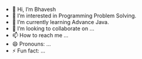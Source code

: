 - 👋 Hi, I’m Bhavesh
- 👀 I’m interested in Programming Problem Solving.
- 🌱 I’m currently learning Advance Java.
- 💞️ I’m looking to collaborate on ...
- 📫 How to reach me ...
- 😄 Pronouns: ...
- ⚡ Fun fact: ...

<!---
Bhavesh8625/Bhavesh8625 is a ✨ special ✨ repository because its `README.md` (this file) appears on your GitHub profile.
You can click the Preview link to take a look at your changes.
--->
